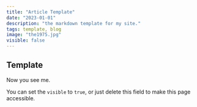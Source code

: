 ```yaml
---
title: "Article Template"
date: "2023-01-01"
description: "the markdown template for my site."
tags: template, blog
image: "the1975.jpg"
visible: false
---
```


## Template

Now you see me.

You can set the `visible` to `true`, or just delete this field to make this page accessible.
